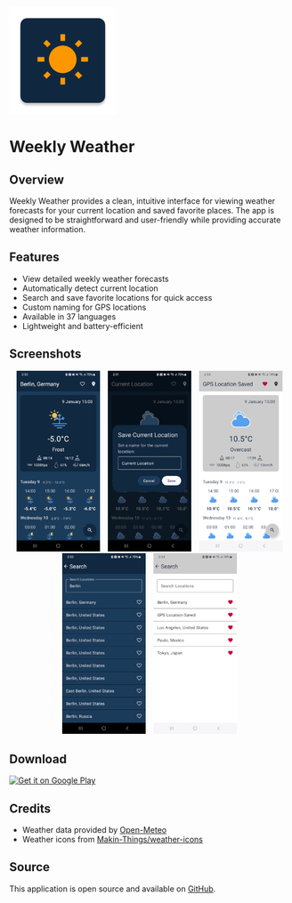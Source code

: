 ![logo](app/src/main/res/mipmap-xxxhdpi/ic_launcher.webp)

# Weekly Weather

## Overview

Weekly Weather provides a clean, intuitive interface for viewing weather forecasts for your current location and saved favorite places. The app is designed to be straightforward and user-friendly while providing accurate weather information.

## Features

- View detailed weekly weather forecasts
- Automatically detect current location
- Search and save favorite locations for quick access
- Custom naming for GPS locations
- Available in 37 languages
- Lightweight and battery-efficient

## Screenshots

<div align="center">
  <img src="store_assets/Screenshot_20240109_145100.png" width="150" hspace="5" />
  <img src="store_assets/Screenshot_20240109_145124.png" width="150" hspace="5" /> 
  <img src="store_assets/Screenshot_20240109_145438.png" width="150" hspace="5" />
</div>
<div align="center">
  <img src="store_assets/Screenshot_20240109_145033.png" width="150" hspace="5" />
  <img src="store_assets/Screenshot_20240109_145421.png" width="150" hspace="5" />
</div>

## Download

[![Get it on Google Play](https://play.google.com/intl/en_us/badges/static/images/badges/en_badge_web_generic.png)](https://play.google.com/store/apps/details?id=com.arklan.weather)

## Credits

- Weather data provided by [Open-Meteo](https://open-meteo.com/)
- Weather icons from [Makin-Things/weather-icons](https://github.com/Makin-Things/weather-icons)

## Source

This application is open source and available on [GitHub](https://github.com/codeskraps/Weekly-Weather).